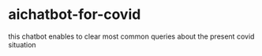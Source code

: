 # aichatbot-for-covid 
this chatbot enables to clear most common queries about the present covid  situation

